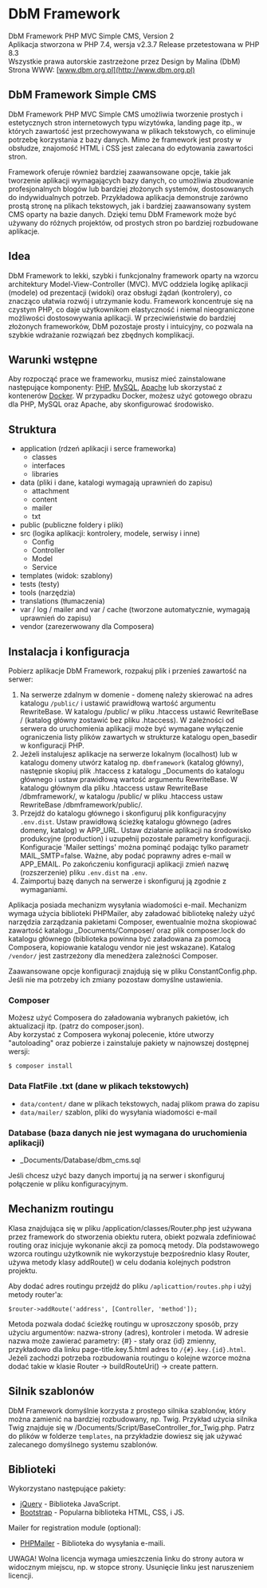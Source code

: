 # DbM Framework

DbM Framework PHP MVC Simple CMS, Version 2  
Aplikacja stworzona w PHP 7.4, wersja v2.3.7 Release przetestowana w PHP 8.3  
Wszystkie prawa autorskie zastrzeżone przez Design by Malina (DbM)  
Strona WWW: [www.dbm.org.pl](http://www.dbm.org.pl)  

## DbM Framework Simple CMS

DbM Framework PHP MVC Simple CMS umożliwia tworzenie prostych i estetycznych stron internetowych typu wizytówka, landing page itp., w których zawartość jest przechowywana w plikach tekstowych, co eliminuje potrzebę korzystania z bazy danych. Mimo że framework jest prosty w obsłudze, znajomość HTML i CSS jest zalecana do edytowania zawartości stron.

Framework oferuje również bardziej zaawansowane opcje, takie jak tworzenie aplikacji wymagających bazy danych, co umożliwia zbudowanie profesjonalnych blogów lub bardziej złożonych systemów, dostosowanych do indywidualnych potrzeb. Przykładowa aplikacja demonstruje zarówno prostą stronę na plikach tekstowych, jak i bardziej zaawansowany system CMS oparty na bazie danych. Dzięki temu DbM Framework może być używany do różnych projektów, od prostych stron po bardziej rozbudowane aplikacje.

## Idea

DbM Framework to lekki, szybki i funkcjonalny framework oparty na wzorcu architektury Model-View-Controller (MVC). MVC oddziela logikę aplikacji (modele) od prezentacji (widoki) oraz obsługi żądań (kontrolery), co znacząco ułatwia rozwój i utrzymanie kodu. Framework koncentruje się na czystym PHP, co daje użytkownikom elastyczność i niemal nieograniczone możliwości dostosowywania aplikacji. W przeciwieństwie do bardziej złożonych frameworków, DbM pozostaje prosty i intuicyjny, co pozwala na szybkie wdrażanie rozwiązań bez zbędnych komplikacji.

## Warunki wstępne

Aby rozpocząć prace we frameworku, musisz mieć zainstalowane następujące komponenty: [PHP](http://php.net), [MySQL](https://www.mysql.com), [Apache](https://httpd.apache.org) lub skorzystać z kontenerów [Docker](https://www.docker.com/). W przypadku Docker, możesz użyć gotowego obrazu dla PHP, MySQL oraz Apache, aby skonfigurować środowisko.

## Struktura

- application (rdzeń aplikacji i serce frameworka)
  - classes
  - interfaces
  - libraries
- data (pliki i dane, katalogi wymagają uprawnień do zapisu)
  - attachment
  - content
  - mailer
  - txt
- public (publiczne foldery i pliki)
- src (logika aplikacji: kontrolery, modele, serwisy i inne)
  - Config
  - Controller
  - Model
  - Service
- templates (widok: szablony)
- tests (testy)
- tools (narzędzia)
- translations (tłumaczenia)
- var / log / mailer and var / cache (tworzone automatycznie, wymagają uprawnień do zapisu)
- vendor (zarezerwowany dla Composera)

## Instalacja i konfiguracja

Pobierz aplikacje DbM Framework, rozpakuj plik i przenieś zawartość na serwer:  
1. Na serwerze zdalnym w domenie - domenę należy skierować na adres katalogu `/public/` i ustawić prawidłową wartość argumentu RewriteBase. W katalogu /public/ w pliku .htaccess ustawić RewriteBase / (katalog główny zostawić bez pliku .htaccess). W zależności od serwera do uruchomienia aplikacji może być wymagane wyłączenie ograniczenia listy plików zawartych w strukturze katalogu open_basedir w konfiguracji PHP.
2. Jeżeli instalujesz aplikacje na serwerze lokalnym (localhost) lub w katalogu domeny utwórz katalog np. `dbmframework` (katalog główny), następnie skopiuj plik .htaccess z katalogu _Documents do katalogu głównego i ustaw prawidłową wartość argumentu RewriteBase. W katalogu głównym dla pliku .htaccess ustaw RewriteBase /dbmframework/, w katalogu /public/ w pliku .htaccess ustaw RewriteBase /dbmframework/public/.
3. Przejdź do katalogu głównego i skonfiguruj plik konfiguracyjny `.env.dist`. Ustaw prawidłową ścieżkę katalogu głównego (adres domeny, katalog) w APP_URL. Ustaw działanie aplikacji na środowisko produkcyjne (production) i uzupełnij pozostałe parametry konfiguracji. Konfiguracje 'Mailer settings' można pominąć podając tylko parametr MAIL_SMTP=false. Ważne, aby podać poprawny adres e-mail w APP_EMAIL. Po zakończeniu konfiguracji aplikacji zmień nazwę (rozszerzenie) pliku `.env.dist` na `.env`.
4. Zaimportuj bazę danych na serwerze i skonfiguruj ją zgodnie z wymaganiami.

Aplikacja posiada mechanizm wysyłania wiadomości e-mail. Mechanizm wymaga użycia biblioteki PHPMailer, aby załadować bibliotekę należy użyć narzędzia zarządzania pakietami Composer, ewentualnie można skopiować zawartość katalogu _Documents/Composer/ oraz plik composer.lock do katalogu głównego (biblioteka powinna być załadowana za pomocą Composera, kopiowanie katalogu vendor nie jest wskazane). Katalog `/vendor/` jest zastrzeżony dla menedżera zależności Composer.  

Zaawansowane opcje konfiguracji znajdują się w pliku ConstantConfig.php. Jeśli nie ma potrzeby ich zmiany pozostaw domyślne ustawienia.

### Composer

Możesz użyć Composera do załadowania wybranych pakietów, ich aktualizacji itp. (patrz do composer.json).  
Aby korzystać z Composera wykonaj polecenie, które utworzy "autoloading" oraz pobierze i zainstaluje pakiety w najnowszej dostępnej wersji:

```shell
$ composer install
```

### Data FlatFile .txt (dane w plikach tekstowych)

- `data/content/` dane w plikach tekstowych, nadaj plikom prawa do zapisu
- `data/mailer/` szablon, pliki do wysyłania wiadomości e-mail

### Database (baza danych nie jest wymagana do uruchomienia aplikacji)

- _Documents/Database/dbm_cms.sql

Jeśli chcesz użyć bazy danych importuj ją na serwer i skonfiguruj połączenie w pliku konfiguracyjnym.

## Mechanizm routingu

Klasa znajdująca się w pliku /application/classes/Router.php jest używana przez framework do stworzenia obiektu rutera, obiekt pozwala zdefiniować routing oraz inicjuje wykonanie akcji za pomocą metody. Dla podstawowego wzorca routingu użytkownik nie wykorzystuje bezpośrednio klasy Router, używa metody klasy addRoute() w celu dodania kolejnych podstron projektu.  

Aby dodać adres routingu przejdź do pliku `/aplicattion/routes.php` i użyj metody router'a:

```shell
$router->addRoute('address', [Controller, 'method']);
```

Metoda pozwala dodać ścieżkę routingu w uproszczony sposób, przy użyciu argumentów: nazwa-strony (adres), kontroler i metoda. W adresie nazwa może zawierać parametry: {#} - stały oraz {id} zmienny, przykładowo dla linku page-title.key.5.html adres to `/{#}.key.{id}.html`. Jeżeli zachodzi potrzeba rozbudowania routingu o kolejne wzorce można dodać takie w klasie Router -> buildRouteUri() -> create pattern.

## Silnik szablonów

DbM Framework domyślnie korzysta z prostego silnika szablonów, który można zamienić na bardziej rozbudowany, np. Twig. Przykład użycia silnika Twig znajduje się w /Documents/Script/BaseController_for_Twig.php. Patrz do plików w folderze `templates`, na przykładzie dowiesz się jak używać zalecanego domyślnego systemu szablonów.

## Biblioteki

Wykorzystano następujące pakiety:

* [jQuery](https://jquery.com) - Biblioteka JavaScript.
* [Bootstrap](https://getbootstrap.com) - Popularna biblioteka HTML, CSS, i JS.

Mailer for registration module (optional):

* [PHPMailer](https://github.com/PHPMailer/PHPMailer) - Biblioteka do wysyłania e-maili.

UWAGA! Wolna licencja wymaga umieszczenia linku do strony autora w widocznym miejscu, np. w stopce strony. Usunięcie linku jest naruszeniem licencji.
